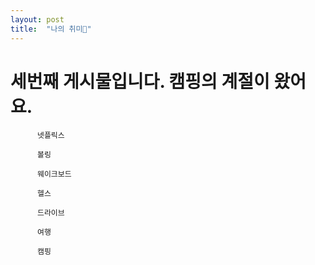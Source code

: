 ```yaml
---
layout: post
title:  "나의 취미🎳"
---
```



# 세번째 게시물입니다. 캠핑의 계절이 왔어요.


          넷플릭스

          볼링

          웨이크보드

          헬스

          드라이브

          여행

          캠핑


